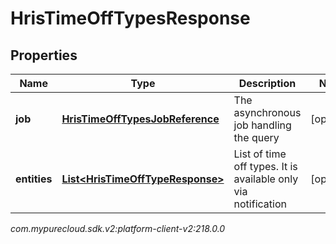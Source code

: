 # HrisTimeOffTypesResponse


## Properties

| Name | Type | Description | Notes |
| ------------ | ------------- | ------------- | ------------- |
| **job** | [**HrisTimeOffTypesJobReference**](HrisTimeOffTypesJobReference) | The asynchronous job handling the query |  [optional] |
| **entities** | [**List&lt;HrisTimeOffTypeResponse&gt;**](HrisTimeOffTypeResponse) | List of time off types. It is available only via notification |  [optional] |




_com.mypurecloud.sdk.v2:platform-client-v2:218.0.0_
